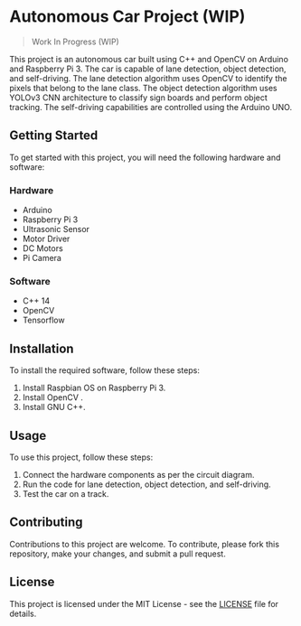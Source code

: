 # Autonomous Car Project (WIP)

> Work In Progress (WIP)

This project is an autonomous car built using C++ and OpenCV on Arduino and Raspberry Pi 3. The car is capable of lane detection, object detection, and self-driving. The lane detection algorithm uses OpenCV to identify the pixels that belong to the lane class. The object detection algorithm uses YOLOv3 CNN architecture to classify sign boards and perform object tracking. The self-driving capabilities are controlled using the Arduino UNO.

## Getting Started

To get started with this project, you will need the following hardware and software:

### Hardware

- Arduino
- Raspberry Pi 3
- Ultrasonic Sensor
- Motor Driver
- DC Motors
- Pi Camera

### Software

- C++ 14
- OpenCV 
- Tensorflow 

## Installation

To install the required software, follow these steps:

1. Install Raspbian OS on Raspberry Pi 3.
2. Install OpenCV .
3. Install GNU C++.

## Usage

To use this project, follow these steps:

1. Connect the hardware components as per the circuit diagram.
2. Run the code for lane detection, object detection, and self-driving.
3. Test the car on a track.

## Contributing

Contributions to this project are welcome. To contribute, please fork this repository, make your changes, and submit a pull request.

## License

This project is licensed under the MIT License - see the [LICENSE]() file for details.





